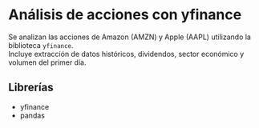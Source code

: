 # Análisis de acciones con yfinance

Se analizan las acciones de Amazon (AMZN) y Apple (AAPL) utilizando la biblioteca `yfinance`.  
Incluye extracción de datos históricos, dividendos, sector económico y volumen del primer día.

## Librerías

- yfinance  
- pandas


